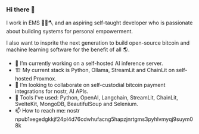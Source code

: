 ### Hi there 👋

I work in EMS 💉🔥🪓 and an aspiring self-taught developer who is passionate about building systems for personal empowerment.

I also want to insprite the next generation to build open-source bitcoin and machine learning software for the benefit of all 🌎.

- 🔭 I’m currently working on a self-hosted AI inference server.
- 🏗️ My current stack is Python, Ollama, StreamLit and ChainLit on self-hosted Proxmox.
- 👯 I’m looking to collaborate on self-custodial bitcoin payment integrations for nostr, AI APIs.
- 🧰 Tools I've used: Python, OpenAI, Langchain, StreamLit, ChainLit, SvelteKit, MongoDB, BeautifulSoup and Selenium.
- 📫 How to reach me: nostr npub1xegedgkkjf24pl4d76cdwhufacng5hapzjnrtgms3pyhlvmyqj9suym08k
